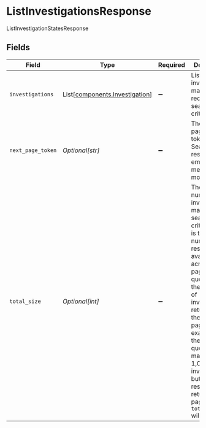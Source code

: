 # ListInvestigationsResponse

ListInvestigationStatesResponse


## Fields

| Field                                                                                                                                                                                                                                                                                                                                             | Type                                                                                                                                                                                                                                                                                                                                              | Required                                                                                                                                                                                                                                                                                                                                          | Description                                                                                                                                                                                                                                                                                                                                       | Example                                                                                                                                                                                                                                                                                                                                           |
| ------------------------------------------------------------------------------------------------------------------------------------------------------------------------------------------------------------------------------------------------------------------------------------------------------------------------------------------------- | ------------------------------------------------------------------------------------------------------------------------------------------------------------------------------------------------------------------------------------------------------------------------------------------------------------------------------------------------- | ------------------------------------------------------------------------------------------------------------------------------------------------------------------------------------------------------------------------------------------------------------------------------------------------------------------------------------------------- | ------------------------------------------------------------------------------------------------------------------------------------------------------------------------------------------------------------------------------------------------------------------------------------------------------------------------------------------------- | ------------------------------------------------------------------------------------------------------------------------------------------------------------------------------------------------------------------------------------------------------------------------------------------------------------------------------------------------- |
| `investigations`                                                                                                                                                                                                                                                                                                                                  | List[[components.Investigation](../../models/components/investigation.md)]                                                                                                                                                                                                                                                                        | :heavy_minus_sign:                                                                                                                                                                                                                                                                                                                                | List of investigations matching request search criteria                                                                                                                                                                                                                                                                                           |                                                                                                                                                                                                                                                                                                                                                   |
| `next_page_token`                                                                                                                                                                                                                                                                                                                                 | *Optional[str]*                                                                                                                                                                                                                                                                                                                                   | :heavy_minus_sign:                                                                                                                                                                                                                                                                                                                                | The next pagination token in the Search response; an empty value means no more results                                                                                                                                                                                                                                                            | ZXhhbXBsZQo                                                                                                                                                                                                                                                                                                                                       |
| `total_size`                                                                                                                                                                                                                                                                                                                                      | *Optional[int]*                                                                                                                                                                                                                                                                                                                                   | :heavy_minus_sign:                                                                                                                                                                                                                                                                                                                                | The total number of investigations matching the search criteria. This is the total number of results available across all pages of the query, not the number of investigations returned in the current page. For example, if the search query matches 1,000 investigations but only 50 results are returned per page, `total_size` will be 1,000. | 1000                                                                                                                                                                                                                                                                                                                                              |